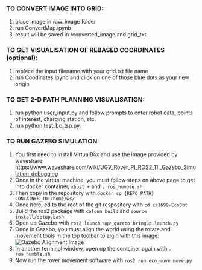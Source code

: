 ### TO CONVERT IMAGE INTO GRID:
1. place image in raw_image folder
2. run ConvertMap.ipynb
3. result will be saved in /converted_image and grid_txt

### TO GET VISUALISATION OF REBASED COORDINATES (optional):
1. replace the input filename with your grid.txt file name
2. run Coodinates.ipynb and click on one of those blue dots as your new origin

### TO GET 2-D PATH PLANNING VISUALISATION:
1. run python user_input.py and follow prompts to enter robot data, points of interest, charging station, etc. 
2. run python test_bc_tsp.py.

### TO RUN GAZEBO SIMULATION
1. You first need to install VirtualBox and use the image provided by waveshare:
   https://www.waveshare.com/wiki/UGV_Rover_PI_ROS2_11._Gazebo_Simulation_debugging
2. Once in the virtual machine, you must follow steps on above page to get into docker container, ```xhost +``` and ```. ros_humble.sh```
3. Then copy in the repository with ```docker cp {REPO_PATH} CONTAINER_ID:/home/ws/```
4. Once here, cd to the root of the git respository with ```cd cs1699-EcoBot```
5. Build the ros2 package with ```colcon build``` and ```source install/setup.bash```
6. Open up Gazebo with ```ros2 launch ugv_gazebo bringup.launch.py```
7. Once in Gazebo, you must align the world using the rotate and movement tools in the top toolbar to algin with this image:
   ![Gazebo Alignment Image](images/alignment.png)
9. In another terminal window, open up the container again with ```. ros_humble.sh```
10. Now run the rover movement software with ```ros2 run eco_move move.py```
